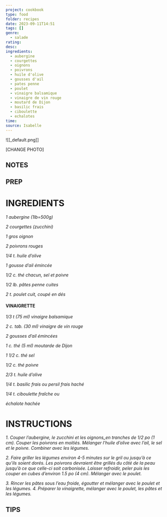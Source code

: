 ```yaml
---
project: cookbook
type: food
folder: recipes
date: 2023-09-11T14:51
tags: []
genre:
  - salade
rating: 
desc: 
ingredients:
  - aubergine
  - courgettes
  - oignons
  - poivrons
  - huile d'olive
  - gousses d'ail
  - pates penne
  - poulet
  - vinaigre balsamique
  - vinaigre de vin rouge
  - moutard de Dijon
  - basilic frais
  - ciboulette
  - echalotes
time: 
source: Isabelle
---
```


![[_default.png]]

[CHANGE PHOTO]


## NOTES




## PREP


# INGREDIENTS

_1 aubergine (1lb=500g)_

_2 courgettes (zucchini)_

_1 gros oignon_

_2 poivrons rouges_

_1/4 t. huile d’olive_

_1 gousse d’ail émincée_

_1/2 c. thé chacun, sel et poivre_

_1/2 lb. pâtes penne cuites_

_2 t. poulet cuit, coupé en dés_


#### VINAIGRETTE

_1/3 t (75 ml) vinaigre balsamique_

_2 c. tab. (30 ml) vinaigre de vin rouge_

_2 gousses d’ail émincées_

_1 c. thé (5 ml) moutarde de Dijon_

_1 1/2 c. thé sel_

_1/2 c. thé poivre_

_2/3 t. huile d’olive_

_1/4 t. basilic frais ou persil frais haché_

_1/4 t. ciboulette fraîche ou_

_échalote hachée_



# INSTRUCTIONS

_1. Couper l’aubergine, le zucchini et les_
_oignons_en tranches de 1/2 po (1 cm). Couper_
_les poivrons en moitiés. Mélanger l’huile d’olive_
_avec l’ail, le sel et le poivre. Combiner avec_
_les légumes._

_2. Faire griller les légumes environ 4-5 minutes_
_sur le gril ou jusqu’à ce qu’ils soient dorés._
_Les poivrons devraient être grillés du côté de_
_la peau jusqu’à ce que celle-ci soit carbonisée._
_Laisser refroidir, peler puis les couper en cubes_
_d’environ 1.5 po (4 cm). Mélanger avec le_
_poulet._

_3. Rincer les pâtes sous l’eau froide, égoutter_
_et mélanger avec le poulet et les légumes._
_4. Préparer la vinaigrette, mélanger avec le_
_poulet, les pâtes et les légumes._

## TIPS



